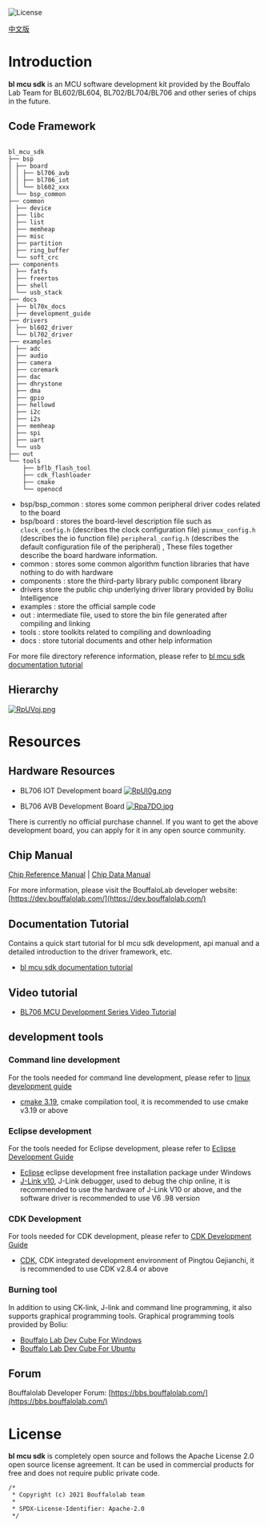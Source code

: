 ![License](https://img.shields.io/badge/License-Apache--2.0-brightgreen)

[中文版](README_zh.md)

# Introduction

**bl mcu sdk** is an MCU software development kit provided by the Bouffalo Lab Team for BL602/BL604, BL702/BL704/BL706 and other series of chips in the future.

## Code Framework

```

bl_mcu_sdk
├── bsp
│ ├── board
│ │ ├── bl706_avb
│ │ ├── bl706_iot
│ │ └── bl602_xxx
│ └── bsp_common
├── common
│ ├── device
│ ├── libc
│ ├── list
│ ├── memheap
│ ├── misc
│ ├── partition
│ ├── ring_buffer
│ └── soft_crc
├── components
│ ├── fatfs
│ ├── freertos
│ ├── shell
│ └── usb_stack
├── docs
│ ├── bl70x_docs
│ ├── development_guide
├── drivers
│ ├── bl602_driver
│ └── bl702_driver
├── examples
│ ├── adc
│ ├── audio
│ ├── camera
│ ├── coremark
│ ├── dac
│ ├── dhrystone
│ ├── dma
│ ├── gpio
│ ├── hellowd
│ ├── i2c
│ ├── i2s
│ ├── memheap
│ ├── spi
│ ├── uart
│ └── usb
├── out
└── tools
    ├── bflb_flash_tool
    ├── cdk_flashloader
    ├── cmake
    └── openocd

```

- bsp/bsp_common : stores some common peripheral driver codes related to the board
- bsp/board : stores the board-level description file such as `clock_config.h` (describes the clock configuration file) `pinmux_config.h` (describes the io function file) `peripheral_config.h` (describes the default configuration file of the peripheral) , These files together describe the board hardware information.
- common : stores some common algorithm function libraries that have nothing to do with hardware
- components : store the third-party library public component library
- drivers store the public chip underlying driver library provided by Boliu Intelligence
- examples : store the official sample code
- out : intermediate file, used to store the bin file generated after compiling and linking
- tools : store toolkits related to compiling and downloading
- docs : store tutorial documents and other help information

For more file directory reference information, please refer to [bl mcu sdk documentation tutorial](http://bouffalolab.gitee.io/bl_mcu_sdk)

## Hierarchy

[![RpUVoj.png](https://z3.ax1x.com/2021/06/18/RpUVoj.png)](https://imgtu.com/i/RpUVoj)

# Resources

## Hardware Resources

- BL706 IOT Development board
[![RpUI0g.png](https://z3.ax1x.com/2021/06/18/RpUI0g.png)](https://imgtu.com/i/RpUI0g)

- BL706 AVB Development Board
[![Rpa7DO.jpg](https://z3.ax1x.com/2021/06/18/Rpa7DO.jpg)](https://imgtu.com/i/Rpa7DO)


There is currently no official purchase channel. If you want to get the above development board, you can apply for it in any open source community.

## Chip Manual

[Chip Reference Manual](https://dev.bouffalolab.com/media/upload/doc/BL702_BL704_706_RM_zh_CN_1.1.pdf) | [Chip Data Manual](https://dev.bouffalolab.com/media/upload/doc/BL702_BL704_BL706_DS_zh_CN_Combo_2.0.pdf)

For more information, please visit the BouffaloLab developer website: [https://dev.bouffalolab.com/](https://dev.bouffalolab.com/)


## Documentation Tutorial

Contains a quick start tutorial for bl mcu sdk development, api manual and a detailed introduction to the driver framework, etc.

- [bl mcu sdk documentation tutorial](http://bouffalolab.gitee.io/bl_mcu_sdk)

## Video tutorial

- [BL706 MCU Development Series Video Tutorial](https://www.bilibili.com/video/BV1xK4y1P7ur)

## development tools

### Command line development

For the tools needed for command line development, please refer to [linux development guide](http://bouffalolab.gitee.io/bl_mcu_sdk/get_started/Linux_quick_start_ubuntu.html)

- [cmake 3.19](https://cmake.org/files/v3.19/), cmake compilation tool, it is recommended to use cmake v3.19 or above

### Eclipse development

For the tools needed for Eclipse development, please refer to [Eclipse Development Guide](http://bouffalolab.gitee.io/bl_mcu_sdk/get_started/Windows_quick_start_eclipse.html)

- [Eclipse](https://dev.bouffalolab.com/media/upload/download/BouffaloLab_eclipse_x86_64_win.zip) eclipse development free installation package under Windows
- [J-Link v10](https://www.segger.com/downloads/jlink), J-Link debugger, used to debug the chip online, it is recommended to use the hardware of J-Link V10 or above, and the software driver is recommended to use V6 .98 version

### CDK Development

For tools needed for CDK development, please refer to  [CDK Development Guide](http://bouffalolab.gitee.io/bl_mcu_sdk/get_started/Windows_quick_start_cdk.html)

- [CDK](https://occ.t-head.cn/development/activities/cdk), CDK integrated development environment of Pingtou Gejianchi, it is recommended to use CDK v2.8.4 or above

### Burning tool

In addition to using CK-link, J-link and command line programming, it also supports graphical programming tools.
Graphical programming tools provided by Boliu:

- [Bouffalo Lab Dev Cube For Windows](https://dev.bouffalolab.com/media/upload/download/BouffaloLabDevCube-1.5.3-win32.zip)
- [Bouffalo Lab Dev Cube For Ubuntu](https://dev.bouffalolab.com/media/upload/download/BouffaloLabDevCube-1.5.3-linux-x86.tar.gz)

## Forum

Bouffalolab Developer Forum: [https://bbs.bouffalolab.com/](https://bbs.bouffalolab.com/)

# License

**bl mcu sdk** is completely open source and follows the Apache License 2.0 open source license agreement. It can be used in commercial products for free and does not require public private code.

```
/*
 * Copyright (c) 2021 Bouffalolab team
 *
 * SPDX-License-Identifier: Apache-2.0
 */
 ```